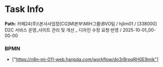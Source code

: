 # Task Info

**Path:** 카페24(주)\본사사업장\[CG]MI본부\MIH그룹\BVO팀 / hjlim01 / [338000] D2C 서비스 운영_사이트 관리 및 개선 _ 디자인 수정 요청·반영 / 2025-10-01_00-00-00

### BPMN
- ["https://n8n-mi-011-web.hanpda.com/workflow/do3rBrpqRH0E9mik"]


